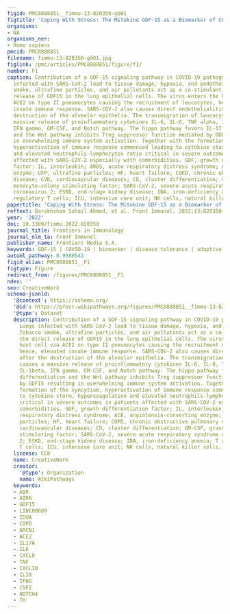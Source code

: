 ```yaml
---
figid: PMC8888851__fimmu-13-820350-g001
figtitle: 'Coping With Stress: The Mitokine GDF-15 as a Biomarker of COVID-19 Severity'
organisms:
- NA
organisms_ner:
- Homo sapiens
pmcid: PMC8888851
filename: fimmu-13-820350-g001.jpg
figlink: /pmc/articles/PMC8888851/figure/f1/
number: F1
caption: Contribution of a GDF-15 signaling pathway in COVID-19 pathogenesis. Lungs
  infected with SARS-CoV-2 lead to tissue damage, hypoxia, and endothelialitis. Tobacco
  smoke, ultrafine particles, and air pollutants act as a co-stimulant in the direct
  release of GDF15 in the lung epithelial cells. The virus enters the host cell via
  ACE2 on type II pneumocytes causing the recruitment of leucocytes, hence, elevated
  innate immune response. SARS-COV-2 also causes direct endothelialitis after the
  destruction of the alveolar epithelia. The transmigration of leucocytes causes a
  massive release of proinflammatory cytokines IL-6, IL-8, TNF alpha, IP-10, IL-1beta,
  IFN gamma, GM-CSF, and Notch pathway. The hippo pathway favors IL-17 differentiation
  and the Wnt pathway inhibits Treg suppressor function mediated by GDF15 resulting
  in overwhelming immune system activation. Together with the formation of the syncytium,
  hyperactivation of immune response commenced leading to cytokine storm, hypercoagulation
  and elevated neutrophils-lymphocytes ratio critical in severe outcomes in patients
  affected with SARS-COV-2 especially with comorbidities. GDF, growth differentiation
  factor; IL, interleukin; ARDS, acute respiratory distress syndrome; ACE, angiotensin-converting
  enzyme; UFP, ultrafine particles; HF, heart failure; COPD, chronic obstructive pulmonary
  disease; CVD, cardiovascular diseases; CD, cluster differentiation; GM-CSF, granulocyte
  monocyte-colony stimulating factor; SARS-CoV-2, severe acute respiratory syndrome
  coronavirus 2; ESKD, end-stage kidney disease; IDA, iron-deficiency anemia; T reg,
  regulatory T cells; ICU, intensive care unit; NK cells, natural killer cells.
papertitle: 'Coping With Stress: The Mitokine GDF-15 as a Biomarker of COVID-19 Severity.'
reftext: Darakhshan Sohail Ahmed, et al. Front Immunol. 2022;13:820350.
year: '2022'
doi: 10.3389/fimmu.2022.820350
journal_title: Frontiers in Immunology
journal_nlm_ta: Front Immunol
publisher_name: Frontiers Media S.A.
keywords: GDF-15 | COVID-19 | biomarker | disease tolerance | adaptive metabolic response
automl_pathway: 0.9380543
figid_alias: PMC8888851__F1
figtype: Figure
redirect_from: /figures/PMC8888851__F1
ndex: ''
seo: CreativeWork
schema-jsonld:
  '@context': https://schema.org/
  '@id': https://pfocr.wikipathways.org/figures/PMC8888851__fimmu-13-820350-g001.html
  '@type': Dataset
  description: Contribution of a GDF-15 signaling pathway in COVID-19 pathogenesis.
    Lungs infected with SARS-CoV-2 lead to tissue damage, hypoxia, and endothelialitis.
    Tobacco smoke, ultrafine particles, and air pollutants act as a co-stimulant in
    the direct release of GDF15 in the lung epithelial cells. The virus enters the
    host cell via ACE2 on type II pneumocytes causing the recruitment of leucocytes,
    hence, elevated innate immune response. SARS-COV-2 also causes direct endothelialitis
    after the destruction of the alveolar epithelia. The transmigration of leucocytes
    causes a massive release of proinflammatory cytokines IL-6, IL-8, TNF alpha, IP-10,
    IL-1beta, IFN gamma, GM-CSF, and Notch pathway. The hippo pathway favors IL-17
    differentiation and the Wnt pathway inhibits Treg suppressor function mediated
    by GDF15 resulting in overwhelming immune system activation. Together with the
    formation of the syncytium, hyperactivation of immune response commenced leading
    to cytokine storm, hypercoagulation and elevated neutrophils-lymphocytes ratio
    critical in severe outcomes in patients affected with SARS-COV-2 especially with
    comorbidities. GDF, growth differentiation factor; IL, interleukin; ARDS, acute
    respiratory distress syndrome; ACE, angiotensin-converting enzyme; UFP, ultrafine
    particles; HF, heart failure; COPD, chronic obstructive pulmonary disease; CVD,
    cardiovascular diseases; CD, cluster differentiation; GM-CSF, granulocyte monocyte-colony
    stimulating factor; SARS-CoV-2, severe acute respiratory syndrome coronavirus
    2; ESKD, end-stage kidney disease; IDA, iron-deficiency anemia; T reg, regulatory
    T cells; ICU, intensive care unit; NK cells, natural killer cells.
  license: CC0
  name: CreativeWork
  creator:
    '@type': Organization
    name: WikiPathways
  keywords:
  - AIR
  - AIRN
  - GDF15
  - LINC00689
  - IDUA
  - COPD
  - ARCN1
  - ACE2
  - IL17A
  - IL6
  - CXCL8
  - TNF
  - CXCL10
  - IL18
  - IFNG
  - CSF2
  - NOTCH4
  - TH
---
```

